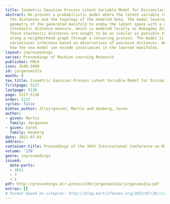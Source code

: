 ```yaml
---
title: Isometric Gaussian Process Latent Variable Model for Dissimilarity Data
abstract: We present a probabilistic model where the latent variable respects both
  the distances and the topology of the modeled data. The model leverages the Riemannian
  geometry of the generated manifold to endow the latent space with a well-defined
  stochastic distance measure, which is modeled locally as Nakagami distributions.
  These stochastic distances are sought to be as similar as possible to observed distances
  along a neighborhood graph through a censoring process. The model is inferred by
  variational inference based on observations of pairwise distances. We demonstrate
  how the new model can encode invariances in the learned manifolds.
layout: inproceedings
series: Proceedings of Machine Learning Research
publisher: PMLR
issn: 2640-3498
id: jorgensen21a
month: 0
tex_title: Isometric Gaussian Process Latent Variable Model for Dissimilarity Data
firstpage: 5127
lastpage: 5136
page: 5127-5136
order: 5127
cycles: false
bibtex_author: J{\o}rgensen, Martin and Hauberg, Soren
author:
- given: Martin
  family: Jørgensen
- given: Soren
  family: Hauberg
date: 2021-07-01
address:
container-title: Proceedings of the 38th International Conference on Machine Learning
volume: '139'
genre: inproceedings
issued:
  date-parts:
  - 2021
  - 7
  - 1
pdf: http://proceedings.mlr.press/v139/jorgensen21a/jorgensen21a.pdf
extras: []
# Format based on citeproc: http://blog.martinfenner.org/2013/07/30/citeproc-yaml-for-bibliographies/
---
```

